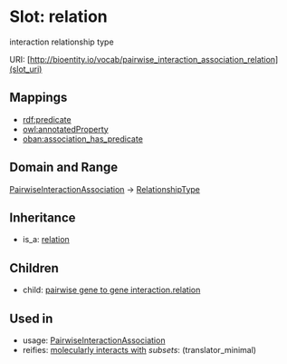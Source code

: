 # Slot: relation


interaction relationship type

URI: [http://bioentity.io/vocab/pairwise_interaction_association_relation](slot_uri)
## Mappings

 * [rdf:predicate](http://purl.obolibrary.org/obo/rdf_predicate)
 * [owl:annotatedProperty](http://purl.obolibrary.org/obo/owl_annotatedProperty)
 * [oban:association_has_predicate](http://purl.obolibrary.org/obo/oban_association_has_predicate)
## Domain and Range

[PairwiseInteractionAssociation](PairwiseInteractionAssociation.md) -> [RelationshipType](RelationshipType.md)
## Inheritance

 *  is_a: [relation](relation.md)
## Children

 *  child: [pairwise gene to gene interaction.relation](pairwise_gene_to_gene_interaction_relation.md)
## Used in

 *  usage: [PairwiseInteractionAssociation](PairwiseInteractionAssociation.md)
 *  reifies: [molecularly interacts with](molecularly_interacts_with.md) *subsets*: (translator_minimal)
